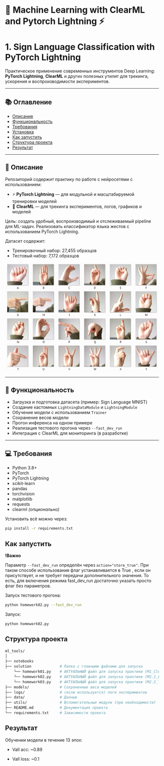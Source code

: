# 🧰 Machine Learning with ClearML and Pytorch Lightning ⚡


# 1. Sign Language Classification with PyTorch Lightning

Практическое применение современных инструментов Deep Learning:  
**PyTorch Lightning**, **ClearML** и других полезных утилит для трекинга, ускорения и воспроизводимости экспериментов.

---

## 📚 Оглавление

- [Описание](#описание)
- [Функциональность](#функциональность)
- [Требования](#требования)
- [Установка](#установка)
- [Как запустить](#как-запустить)
- [Структура проекта](#структура-проекта)
- [Результат](#результат)

---

## 📌 Описание

Репозиторий содержит практику по работе с нейросетями с использованием:
- ⚡ **PyTorch Lightning** — для модульной и масштабируемой тренировки моделей
- 🔭 **ClearML** — для трекинга экспериментов, логов, графиков и моделей

Цель: создать удобный, воспроизводимый и отслеживаемый pipeline для ML-задач. Реализовать классификатор языка жестов с использованием PyTorch Lightning.

Датасет содержит:

- Тренировочный набор: 27,455 образцов
- Тестовый набор: 7,172 образцов

![Датасет](data/amer_sign2.png)

---

## 🔧 Функциональность

- Загрузка и подготовка датасета (пример: Sign Language MNIST)
- Создание кастомных `LightningDataModule` и `LightningModule`
- Обучение модели с использованием `Trainer`
- Сохранение весов модели
- Прогон инференса на одном примере
- Реализация тестового прогона через `--fast_dev_run`
- Интеграция с ClearML для мониторинга (в разработке)

---

## 💻 Требования

- Python 3.8+
- PyTorch
- PyTorch Lightning
- scikit-learn
- pandas
- torchvision
- matplotlib
- requests
- clearml *(опционально)*

Установить всё можно через:

```bash
pip install -r requirements.txt
```

## Как запустить

__!Важно__

Параметр `--fast_dev_run` определён через `action="store_true"`. При таком способе использования флаг устанавливается в True , если он присутствует, и не требует передачи дополнительного значения. 
То есть, для включения режима fast_dev_run достаточно указать просто флаг без параметров.

Запуск тестового прогона:
```bash
python homework02.py --fast_dev_run
```

Запуск:
```bash
python homework02.py
```

## Структура проекта
```bash
ml_tools/
│
├── notebooks 
├── solution             # Папка с главными файлами для запуска
    └── homework01.py    # АКТУАЛЬНЫЙ файл для запуска практики (M1_ClearML_practice-HARD)
    └── homework02.py    # АКТУАЛЬНЫЙ файл для запуска практики (M2.1_Lightning_practice)
    └── homework03.py    # АКТУАЛЬНЫЙ файл для запуска практики (M2.2_Trainer_practice)
├── models/              # Сохраненные веса моделей
├── logs/                # (если используется) логи экспериментов
├── data/                # Данные
├── utils/               # Вспомогательные модули (при необходимости)
├── README.md            # Документация проекта
└── requirements.txt     # Зависимости проекта
```

## Результат

Обучении модели в течение 13 эпох:

- Vall acc: ~0.89

- Vall loss: ~0.1